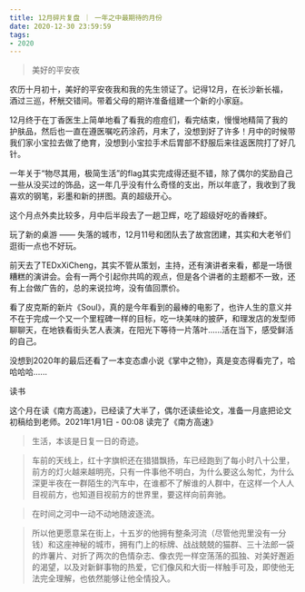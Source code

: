 ```yaml
---
title: 12月碎片复盘 ｜ 一年之中最期待的月份
date: 2020-12-30 23:59:59
tags: 
- 2020
---
```


> 美好的平安夜

农历十月初十，美好的平安夜我和我的先生领证了。记得12月，在长沙新长福，酒过三巡，杯觥交错间。带着父母的期许准备组建一个新的小家庭。

12月终于在丁香医生上简单地看了看我的痘痘们，看完结束，慢慢地精简了我的护肤品，然后也一直在遵医嘱吃药涂药，月末了，没想到好了许多！月中的时候带我们家小宝拉去做了绝育，没想到小宝拉手术后胃部不舒服后来往返医院打了好几针。

一年关于“物尽其用，极简生活”的flag其实完成得还挺不错，除了偶尔的奖励自己一些从没买过的饰品，这一年几乎没有什么奇怪的支出，所以年底了，我收到了我喜欢的钢笔，彩墨和新的拼图。真的超级开心。

这个月点外卖比较多，月中后半段去了一趟卫辉，吃了超级好吃的香辣虾。

玩了新的桌游 —— 失落的城市，12月11号和团队去了故宫团建，其实和大老爷们逛街一点也不好玩。

前天去了TEDxXiCheng，其实不管从策划，主持，还有演讲者来看，都是一场很糟糕的演讲会。会有一两个引起你共鸣的观点，但是各个讲者的主题都不一致，还有上台做广告的，总的来说拉垮，没有值回票价。

看了皮克斯的新片《Soul》，真的是今年看到的最棒的电影了，也许人生的意义并不在于完成一个又一个里程碑一样的目标，吃一块美味的披萨，和理发店的发型师聊聊天，在地铁看街头艺人表演，在阳光下等待一片落叶......活在当下，感受鲜活的自己。

没想到2020年的最后还看了一本变态虐小说《掌中之物》，真是变态得看完了，哈哈哈哈......

读书

这个月在读《南方高速》，已经读了大半了，偶尔还读些论文，准备一月底把论文初稿给到老师。2021年1月1日 - 00:08 读完了《南方高速》

> 生活，本该是日复一日的奇迹。

> 车前的天线上，红十字旗帜还在猎猎飘扬，车已经跑到了每小时八十公里，前方的灯火越来越明亮，只有一件事他不明白，为什么要这么匆忙，为什么深更半夜在一群陌生的汽车中，在谁都不了解谁的人群中，在这样一个人人目视前方，也知道目视前方的世界里，要这样向前奔驰。

> 在时间之河中一动不动地随波逐流。

> 所以他更愿意呆在街上，十五岁的他拥有整条河流（尽管他兜里没有一分钱）和这座神秘的城市，拥有门上的标牌、战战兢兢的猫群、三十法郎一袋的炸薯片、对折了两次的色情杂志、像衣兜一样空荡荡的孤独、对美好邂逅的渴望，以及对新鲜事物的热爱，它们像风和大街一样触手可及，即使他无法完全理解，也依然能够让他全情投入。

